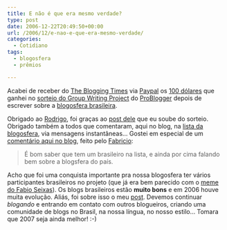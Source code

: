 ```yaml
---
title: E não é que era mesmo verdade?
type: post
date: 2006-12-22T20:49:50+00:00
url: /2006/12/e-nao-e-que-era-mesmo-verdade/
categories:
  - Cotidiano
tags:
  - blogosfera
  - prêmios

---
```

Acabei de receber do [The Blogging Times][1] via [Paypal][2] os [100 dólares][3] que ganhei no [sorteio do Group Writing Project][4] do [ProBlogger][5] depois de escrever sobre a [blogosfera brasileira][6].

Obrigado ao [Rodrigo][7], foi graças ao [post dele][8] que eu soube do sorteio. Obrigado também a todos que comentaram, aqui no blog, na [lista da blogosfera][9], via mensagens instantâneas… Gostei em especial de um [comentário aqui no blog][10], feito pelo [Fabricio][11]:

> É bom saber que tem um brasileiro na lista, e ainda por cima falando bem sobre a blogsfera do país.

Acho que foi uma conquista importante pra nossa blogosfera ter vários participantes brasileiros no projeto (que já era bem parecido com o [meme do Fabio Seixas][12]). Os blogs brasileiros estão **muito bons** e em 2006 houve muita evolução. Aliás, foi sobre isso o meu [post][6]. Devemos continuar _blogando_ e entrando em contato com outros blogueiros, criando uma comunidade de blogs no Brasil, na nossa língua, no nosso estilo… Tomara que 2007 seja ainda melhor! :-)

 [1]: http://www.thebloggingtimes.com/
 [2]: http://www.paypal.com/
 [3]: /2006/12/ganhei-100-dolares/
 [4]: http://www.problogger.net/archives/2006/12/22/group-writing-project-winners-2/
 [5]: http://www.problogger.net/
 [6]: /2006/12/a-blogosfera-brasileira-de-2006/
 [7]: http://www.blogajuda.com.br/
 [8]: http://www.blogajuda.com.br/2006/12/19/faca-uma-retrospectiva-ou-uma-analise-e-ganhe-premios/
 [9]: http://br.groups.yahoo.com/group/blogosfera/
 [10]: /2006/12/ganhei-100-dolares/#comment-723
 [11]: http://fabricio.wordpress.com/
 [12]: http://blog.fabioseixas.com.br/archives/2006/12/2007.html

